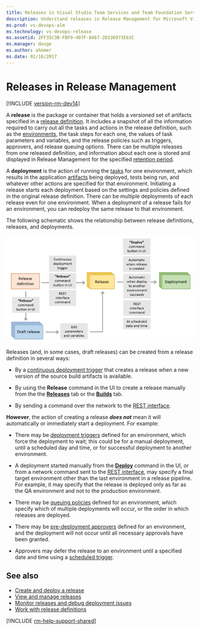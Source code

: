 ```yaml
---
title: Releases in Visual Studio Team Services and Team Foundation Server
description: Understand releases in Release Management for Microsoft Visual Studio Team Services (VSTS) and Microsoft Team Foundation Server (TFS)
ms.prod: vs-devops-alm
ms.technology: vs-devops-release
ms.assetid: 2FF35C3B-FBF9-407F-8467-2D336973E63C
ms.manager: douge
ms.author: ahomer
ms.date: 02/16/2017
---
```


# Releases in Release Management

[!INCLUDE [version-rm-dev14](../../_shared/version-rm-dev14.md)]

A **release** is the package or container that holds a versioned set of artifacts
specified in a [release definition](../definitions/release/index.md).
It includes a snapshot of all the information required to carry out all the tasks
and actions in the release definition, such as the
[environments](../definitions/release/environments.md),
the task steps for each one, the values of task parameters
and variables, and the release policies such as triggers, approvers, and release
queuing options. There can be multiple releases from one released definition, and information
about each one is stored and displayed in Release Management for the specified
[retention period](../policies/retention.md#release).  

A **deployment** is the action of running the [tasks](../process/tasks.md)
for one environment, which results in the application
[artifacts](../definitions/release/artifacts.md)
being deployed, tests being run, and whatever other
actions are specified for that environment. Initiating a release
starts each deployment based on the settings and policies defined in the original
release definition. There can be multiple deployments of each release even for one environment.
When a deployment of a release fails for an environment, you can redeploy the same release
to that environment.

The following schematic shows the relationship between release definitions, releases, and deployments.

![Relationship between release definitions, releases, and deployments](_img/release-deploy.png)

Releases (and, in some cases, draft releases) can be created from a release definition in several ways:

* By a [continuous deployment trigger](../definitions/release/triggers.md)
  that creates a release when a new version of the source build artifacts is available.

* By using the **Release** command in the UI to create a release manually from the
  the [**Releases**](../../actions/create-deploy-releases.md#create-from-release) tab or the [**Builds**](../../actions/create-deploy-releases.md#create-from-build) tab.

* By sending a command over the network to the [REST interface](../../../integrate/index.md).

**However**, the action of creating a release **_does not_** mean it will automatically
or immediately start a deployment. For example:

* There may be [deployment triggers](../definitions/release/triggers.md)
  defined for an environment, which force the deployment to wait; this could be for a manual
  deployment, until a scheduled day
  and time, or for successful deployment to another environment.

* A deployment started manually from the **[Deploy](../../actions/create-deploy-releases.md#deploy-command)** command in the UI,
  or from a network command sent to the [REST interface](../../../integrate/index.md), may
  specify a final target environment other than the last environment in a release pipeline.
  For example, it may specify that the release is deployed only as far as the QA environment
  and not to the production environment.   

* There may be [queuing policies](../definitions/release/environments.md#queuing-policies)
  defined for an environment, which specify which of multiple deployments will occur,
  or the order in which releases are deployed.

* There may be [pre-deployment approvers](../definitions/release/environments.md#approvals)
  defined for an environment, and the deployment will not occur until all
  necessary approvals have been granted.

* Approvers may defer the release to an environment until a specified date and time using a
  [scheduled trigger](../definitions/release/triggers.md#env-triggers).

## See also

* [Create and deploy a release](../../actions/create-deploy-releases.md)
* [View and manage releases](../../actions/view-manage-releases.md)
* [Monitor releases and debug deployment issues](../../actions/debug-deployment-issues.md)
* [Work with release definitions](../../actions/work-with-release-definitions.md)

[!INCLUDE [rm-help-support-shared](../../_shared/rm-help-support-shared.md)]
